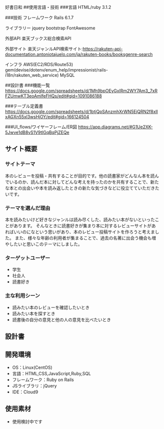 好書日和
##使用言語・技術
###言語
HTML/ruby 3.1.2

###技術
フレームワーク
 Rails 6.1.7

ライブラリー
 jquery
 bootstrap
 FontAwesome

外部API
 楽天ブックス総合検索API

外部サイト
 楽天ジャンルAPI検索サイト:https://rakuten-api-documentation.antoniotajuelo.com/ja/rakuten-books/booksgenre-search

インフラ
 AWS(EC2/RDS/Route53)
 gem(devise/dotenv/enum_help/impressionist/rails-i18n/rakuten_web_service) MySQL
 
##設計書
###機能一覧
https://docs.google.com/spreadsheets/d/1Mh9bpOEyGxIRm2WY7Am3_7xRFZUmwKT3eoAmlfeFHQs/edit#gid=1091086188

###テーブル定義書
https://docs.google.com/spreadsheets/d/1btjQpSAnzmhXrWN5EjQRN2f8xIlxAGXn55xl3wsHjOY/edit#gid=166124504

###UI_flows/ワイヤーフレーム/ER図
https://app.diagrams.net/#G1Ue2XK-5Jwve1dB8vS1V9tlGqBqPjZEQe

## サイト概要
### サイトテーマ
本のレビューを投稿・共有することが目的です。他の読書家がどんなん本を読んでいるのか、読んだ本に対してどんな考えを持ったのかを共有することで、新たな本との出会いや本を読み返したときの新たな気づきなどに役立てていただきたいです。

### テーマを選んだ理由
本を読みたいけど好きなジャンルは読み尽くした、読みたい本がないといったことがあります。
そんなときに読書好きが集まり本に対するレビューサイトがあればいいのになという思いがあり、本のレビュー投稿サイトを作ろうと考えました。
また、様々な年齢の利用者が集まることで、過去の名著に出会う機会も増やしたいと思いこのテーマにしました。

### ターゲットユーザー
* 学生
* 社会人
* 読書好き

### 主な利用シーン
* 読みたい本のレビューを確認したいとき
* 読みたい本を探すとき
* 読書後の自分の意見と他の人の意見を比べたいとき

## 設計書

## 開発環境
- OS：Linux(CentOS)
- 言語：HTML,CSS,JavaScript,Ruby,SQL
- フレームワーク：Ruby on Rails
- JSライブラリ：jQuery
- IDE：Cloud9

## 使用素材
* 使用検討中です